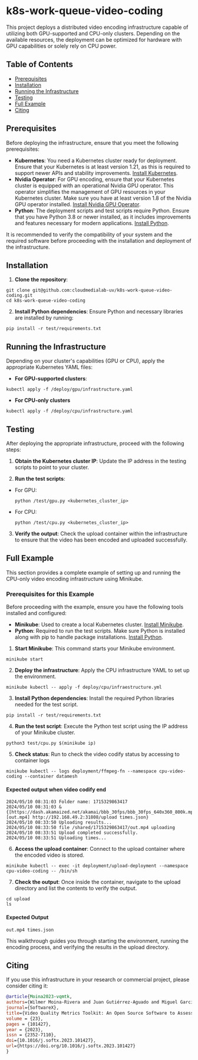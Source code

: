 # k8s-work-queue-video-coding

This project deploys a distributed video encoding infrastructure capable of utilizing both GPU-supported and CPU-only clusters. Depending on the available resources, the deployment can be optimized for hardware with GPU capabilities or solely rely on CPU power.

## Table of Contents

- [Prerequisites](#prerequisites)
- [Installation](#installation)
- [Running the Infrastructure](#running-the-infrastructure)
- [Testing](#testing)
- [Full Example](#full-example)
- [Citing](#citing)

## Prerequisites

Before deploying the infrastructure, ensure that you meet the following prerequisites:

- **Kubernetes**: You need a Kubernetes cluster ready for deployment. Ensure that your Kubernetes is at least version 1.21, as this is required to support newer APIs and stability improvements. [Install Kubernetes](https://kubernetes.io/docs/setup/).
- **Nvidia Operator**: For GPU encoding, ensure that your Kubernetes cluster is equipped with an operational Nvidia GPU operator. This operator simplifies the management of GPU resources in your Kubernetes cluster. Make sure you have at least version 1.8 of the Nvidia GPU operator installed. [Install Nvidia GPU Operator](https://docs.nvidia.com/datacenter/cloud-native/gpu-operator/getting-started.html).
- **Python**: The deployment scripts and test scripts require Python. Ensure that you have Python 3.8 or newer installed, as it includes improvements and features necessary for modern applications. [Install Python](https://www.python.org/downloads/).

It is recommended to verify the compatibility of your system and the required software before proceeding with the installation and deployment of the infrastructure.


## Installation

1. **Clone the repository**:

```
git clone git@github.com:cloudmedialab-uv/k8s-work-queue-video-coding.git
cd k8s-work-queue-video-coding
```

2. **Install Python dependencies**:
Ensure Python and necessary libraries are installed by running:

```
pip install -r test/requirements.txt
```

## Running the Infrastructure

Depending on your cluster's capabilities (GPU or CPU), apply the appropriate Kubernetes YAML files:

- **For GPU-supported clusters**:

```
kubectl apply -f /deploy/gpu/infrastructure.yaml
```

- **For CPU-only clusters**

```
kubectl apply -f /deploy/cpu/infrastructure.yaml
```

## Testing

After deploying the appropriate infrastructure, proceed with the following steps:

1. **Obtain the Kubernetes cluster IP**:
 Update the IP address in the testing scripts to point to your cluster.
 
2. **Run the test scripts**:
 - For GPU:
   ```
   python /test/gpu.py <kubernetes_cluster_ip>
   ```
 - For CPU:
   ```
   python /test/cpu.py <kubernetes_cluster_ip>
   ```

3. **Verify the output**:
 Check the upload container within the infrastructure to ensure that the video has been encoded and uploaded successfully.


## Full Example

This section provides a complete example of setting up and running the CPU-only video encoding infrastructure using Minikube.

### Prerequisites for this Example

Before proceeding with the example, ensure you have the following tools installed and configured:

- **Minikube**: Used to create a local Kubernetes cluster. [Install Minikube](https://minikube.sigs.k8s.io/docs/start/).
- **Python**: Required to run the test scripts. Make sure Python is installed along with pip to handle package installations. [Install Python](https://www.python.org/downloads/).

1. **Start Minikube**:
This command starts your Minikube environment.
```
minikube start
```
2. **Deploy the infrastructure**:
Apply the CPU infrastructure YAML to set up the environment.
```
minikube kubectl -- apply -f deploy/cpu/infraestructure.yml
```
3. **Install Python dependencies**:
Install the required Python libraries needed for the test script.
```
pip install -r test/requirements.txt
```
4. **Run the test script**:
Execute the Python test script using the IP address of your Minikube cluster.
```
python3 test/cpu.py $(minikube ip)
```
5. **Check status**:
Run to check the video codify status by accessing to container logs
```
minikube kubectl -- logs deployment/ffmpeg-fn --namespace cpu-video-coding --container datamesh
```

####  Expected output when video codify end

```
2024/05/10 08:31:03 Folder name: 1715329863417
2024/05/10 08:31:03 &{[https://dash.akamaized.net/akamai/bbb_30fps/bbb_30fps_640x360_800k.mp4] [out.mp4] http://192.168.49.2:31808/upload times.json}
2024/05/10 08:33:50 Uploading results...
2024/05/10 08:33:50 file /shared/1715329863417/out.mp4 uploading
2024/05/10 08:33:51 Upload completed successfully.
2024/05/10 08:33:51 Uploading times...
```
6. **Access the upload container**:
Connect to the upload container where the encoded video is stored.
```
minikube kubectl -- exec -it deployment/upload-deployment --namespace cpu-video-coding -- /bin/sh
```
7. **Check the output**:
Once inside the container, navigate to the upload directory and list the contents to verify the output.

```
cd upload
ls
```

#### Expected Output

```
out.mp4 times.json
```

This walkthrough guides you through starting the environment, running the encoding process, and verifying the results in the upload directory.



## Citing

If you use this infrastructure in your research or commercial project, please consider citing it:

```bib
@article{Moina2023-vqmtk,
authors={Wilmer Moina-Rivera and Juan Gutiérrez-Aguado and Miguel Garcia-Pineda},
journal={SoftwareX},
title={Video Quality Metrics Toolkit: An Open Source Software to Assess Video Quality},
volume = {23},
pages = {101427},
year = {2023},
issn = {2352-7110},
doi={10.1016/j.softx.2023.101427},
url={https://doi.org/10.1016/j.softx.2023.101427}
}
```